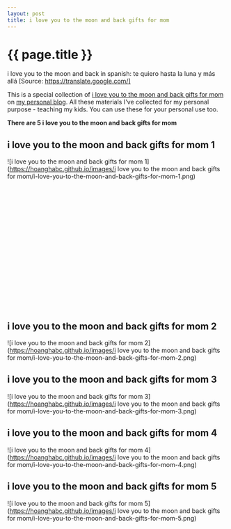 ```yaml
---
layout: post
title: i love you to the moon and back gifts for mom
---
```


{{ page.title }}
================

i love you to the moon and back in spanish: te quiero hasta la luna y más allá [Source: https://translate.google.com/]

This is a special collection of [i love you to the moon and back gifts for mom](https://hoanghabc.github.io/2021/12/14/i-love-you-to-the-moon-and-back-gifts-for-mom.html) on [my personal blog](https://hoanghabc.github.io/). All these materials I've collected for my personal purpose - teaching my kids. You can use these for your personal use too.

**There are 5 i love you to the moon and back gifts for mom**

## i love you to the moon and back gifts for mom 1

![i love you to the moon and back gifts for mom 1](https://hoanghabc.github.io/images/i love you to the moon and back gifts for mom/i-love-you-to-the-moon-and-back-gifts-for-mom-1.png)

<script async src="//pagead2.googlesyndication.com/pagead/js/adsbygoogle.js"></script><!-- Texxtonly --><ins class="adsbygoogle" style="display:inline-block;width:336px;height:280px" data-ad-client="ca-pub-6753140515841889" data-ad-slot="3207852233"></ins><script>(adsbygoogle = window.adsbygoogle || []).push({}); </script>

## i love you to the moon and back gifts for mom 2

![i love you to the moon and back gifts for mom 2](https://hoanghabc.github.io/images/i love you to the moon and back gifts for mom/i-love-you-to-the-moon-and-back-gifts-for-mom-2.png)

## i love you to the moon and back gifts for mom 3

![i love you to the moon and back gifts for mom 3](https://hoanghabc.github.io/images/i love you to the moon and back gifts for mom/i-love-you-to-the-moon-and-back-gifts-for-mom-3.png)

## i love you to the moon and back gifts for mom 4

![i love you to the moon and back gifts for mom 4](https://hoanghabc.github.io/images/i love you to the moon and back gifts for mom/i-love-you-to-the-moon-and-back-gifts-for-mom-4.png)

## i love you to the moon and back gifts for mom 5

![i love you to the moon and back gifts for mom 5](https://hoanghabc.github.io/images/i love you to the moon and back gifts for mom/i-love-you-to-the-moon-and-back-gifts-for-mom-5.png)


